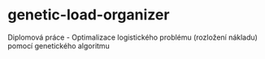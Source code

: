 genetic-load-organizer
======================

Diplomová práce - Optimalizace logistického problému (rozložení nákladu) pomocí genetického algoritmu

